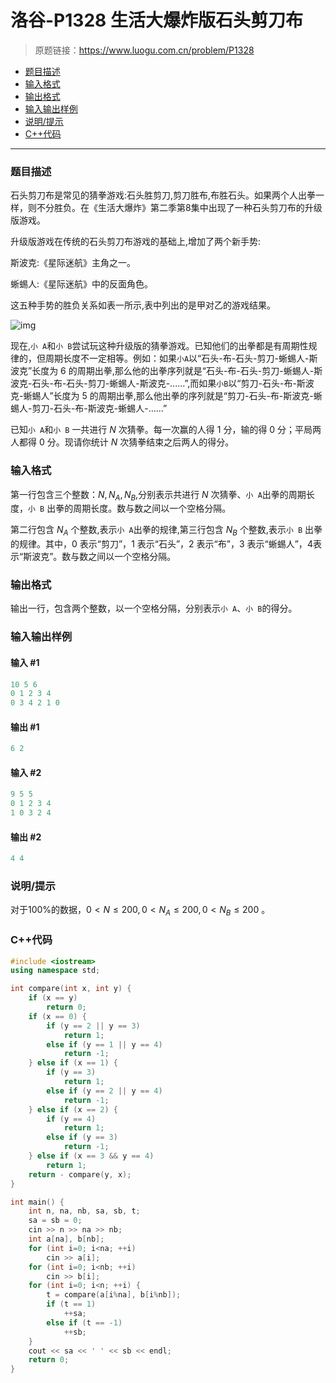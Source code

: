 # 洛谷-P1328 生活大爆炸版石头剪刀布

> 原题链接：https://www.luogu.com.cn/problem/P1328

- [题目描述](#题目描述)
- [输入格式](#输入格式)
- [输出格式](#输出格式)
- [输入输出样例](#输入输出样例)
- [说明/提示](#说明/提示)
- [C++代码](#C++代码)

---

### <a name="题目描述">题目描述</a>

石头剪刀布是常见的猜拳游戏:石头胜剪刀,剪刀胜布,布胜石头。如果两个人出拳一 样，则不分胜负。在《生活大爆炸》第二季第8集中出现了一种石头剪刀布的升级版游戏。

升级版游戏在传统的石头剪刀布游戏的基础上,增加了两个新手势:

斯波克:《星际迷航》主角之一。

蜥蜴人:《星际迷航》中的反面角色。

这五种手势的胜负关系如表一所示,表中列出的是甲对乙的游戏结果。

![img](https://cdn.luogu.com.cn/upload/pic/1346.png)

现在,`小 A`和`小 B`尝试玩这种升级版的猜拳游戏。已知他们的出拳都是有周期性规律的，但周期长度不一定相等。例如：如果`小A`以“石头-布-石头-剪刀-蜥蜴人-斯波克”长度为 $6$ 的周期出拳,那么他的出拳序列就是“石头-布-石头-剪刀-蜥蜴人-斯波克-石头-布-石头-剪刀-蜥蜴人-斯波克-......”,而如果`小B`以“剪刀-石头-布-斯波克-蜥蜴人”长度为 $5$ 的周期出拳,那么他出拳的序列就是“剪刀-石头-布-斯波克-蜥蜴人-剪刀-石头-布-斯波克-蜥蜴人-......”

已知`小 A`和`小 B` 一共进行 $N$ 次猜拳。每一次赢的人得 $1$ 分，输的得 $0$ 分；平局两人都得 $0$ 分。现请你统计 $N$ 次猜拳结束之后两人的得分。

### <a name="输入格式">输入格式</a>

第一行包含三个整数：$N,N_A,N_B$,分别表示共进行 $N$ 次猜拳、`小 A`出拳的周期长度，`小 B` 出拳的周期长度。数与数之间以一个空格分隔。

第二行包含 $N_A$ 个整数,表示`小 A`出拳的规律,第三行包含 $N_B$ 个整数,表示`小 B` 出拳的规律。其中，$0$ 表示“剪刀”，$1$ 表示“石头”，$2$ 表示“布”，$3$ 表示“蜥蜴人”，$4$表示“斯波克”。数与数之间以一个空格分隔。

### <a name="输出格式">输出格式</a>

输出一行，包含两个整数，以一个空格分隔，分别表示`小 A`、`小 B`的得分。

### <a name="输入输出样例">输入输出样例</a>

#### 输入 #1

```c++
10 5 6
0 1 2 3 4
0 3 4 2 1 0
```

#### 输出 #1

```c++
6 2
```

#### 输入 #2

```c++
9 5 5
0 1 2 3 4
1 0 3 2 4
```

#### 输出 #2

```c++
4 4
```

### <a name="说明/提示">说明/提示</a>

对于$100\%$的数据，$0 < N \leq 200, 0 < N_A \leq 200, 0 < N_B \leq 200$ 。

### <a name="C++代码">C++代码</a>

```c++
#include <iostream>
using namespace std;

int compare(int x, int y) {
    if (x == y)
        return 0;
    if (x == 0) {
        if (y == 2 || y == 3)
            return 1;
        else if (y == 1 || y == 4)
            return -1;
    } else if (x == 1) {
        if (y == 3)
            return 1;
        else if (y == 2 || y == 4)
            return -1;
    } else if (x == 2) {
        if (y == 4)
            return 1;
        else if (y == 3)
            return -1;
    } else if (x == 3 && y == 4)
        return 1;
    return - compare(y, x);
}

int main() {
    int n, na, nb, sa, sb, t;
    sa = sb = 0;
    cin >> n >> na >> nb;
    int a[na], b[nb];
    for (int i=0; i<na; ++i)
        cin >> a[i];
    for (int i=0; i<nb; ++i)
        cin >> b[i];
    for (int i=0; i<n; ++i) {
        t = compare(a[i%na], b[i%nb]);
        if (t == 1)
            ++sa;
        else if (t == -1)
            ++sb;
    }
    cout << sa << ' ' << sb << endl;
    return 0;
}
```